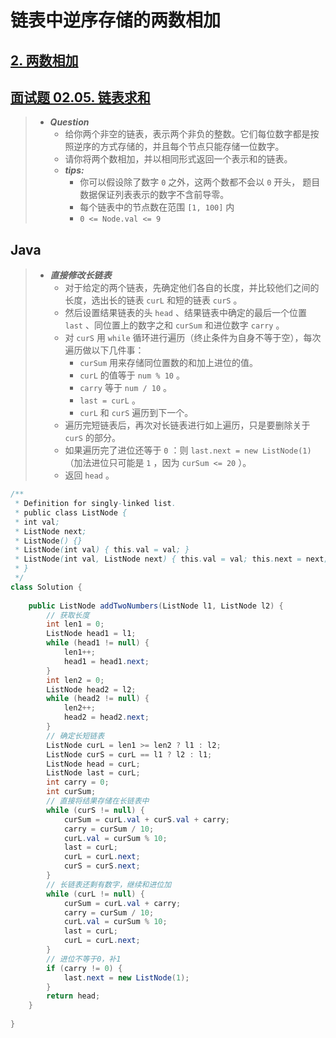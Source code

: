 # 链表中逆序存储的两数相加

## [2. 两数相加](https://leetcode.cn/problems/add-two-numbers/)

## [面试题 02.05. 链表求和](https://leetcode.cn/problems/sum-lists-lcci/)

> - ***Question***
>   - 给你两个非空的链表，表示两个非负的整数。它们每位数字都是按照逆序的方式存储的，并且每个节点只能存储一位数字。
>   - 请你将两个数相加，并以相同形式返回一个表示和的链表。
>   - ***tips:***
>     - 你可以假设除了数字 `0` 之外，这两个数都不会以 `0` 开头， 题目数据保证列表表示的数字不含前导零。
>     - 每个链表中的节点数在范围 `[1, 100]` 内
>     - `0 <= Node.val <= 9`

## Java

> - ***直接修改长链表***
>   - 对于给定的两个链表，先确定他们各自的长度，并比较他们之间的长度，选出长的链表 `curL` 和短的链表 `curS` 。
>   - 然后设置结果链表的头 `head` 、结果链表中确定的最后一个位置 `last` 、同位置上的数字之和 `curSum` 和进位数字 `carry` 。
>   - 对 `curS` 用 `while` 循环进行遍历（终止条件为自身不等于空），每次遍历做以下几件事：
>     - `curSum` 用来存储同位置数的和加上进位的值。
>     - `curL` 的值等于 `num % 10` 。
>     - `carry` 等于 `num / 10` 。
>     - `last = curL` 。
>     - `curL` 和 `curS` 遍历到下一个。
>   - 遍历完短链表后，再次对长链表进行如上遍历，只是要删除关于 `curS` 的部分。
>   - 如果遍历完了进位还等于 `0` ：则 `last.next = new ListNode(1)` （加法进位只可能是 `1` ，因为 `curSum <= 20` ）。
>   - 返回 `head` 。

```Java
/**
 * Definition for singly-linked list.
 * public class ListNode {
 * int val;
 * ListNode next;
 * ListNode() {}
 * ListNode(int val) { this.val = val; }
 * ListNode(int val, ListNode next) { this.val = val; this.next = next; }
 * }
 */
class Solution {
    
    public ListNode addTwoNumbers(ListNode l1, ListNode l2) {
        // 获取长度
        int len1 = 0;
        ListNode head1 = l1;
        while (head1 != null) {
            len1++;
            head1 = head1.next;
        }
        int len2 = 0;
        ListNode head2 = l2;
        while (head2 != null) {
            len2++;
            head2 = head2.next;
        }
        // 确定长短链表
        ListNode curL = len1 >= len2 ? l1 : l2;
        ListNode curS = curL == l1 ? l2 : l1;
        ListNode head = curL;
        ListNode last = curL;
        int carry = 0;
        int curSum;
        // 直接将结果存储在长链表中
        while (curS != null) {
            curSum = curL.val + curS.val + carry;
            carry = curSum / 10;
            curL.val = curSum % 10;
            last = curL;
            curL = curL.next;
            curS = curS.next;
        }
        // 长链表还剩有数字，继续和进位加
        while (curL != null) {
            curSum = curL.val + carry;
            carry = curSum / 10;
            curL.val = curSum % 10;
            last = curL;
            curL = curL.next;
        }
        // 进位不等于0，补1
        if (carry != 0) {
            last.next = new ListNode(1);
        }
        return head;
    }
    
}
```
